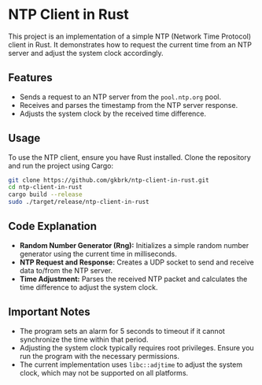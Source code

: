 # NTP Client in Rust

This project is an implementation of a simple NTP (Network Time Protocol) client in Rust. It demonstrates how to request the current time from an NTP server and adjust the system clock accordingly.

## Features

- Sends a request to an NTP server from the `pool.ntp.org` pool.
- Receives and parses the timestamp from the NTP server response.
- Adjusts the system clock by the received time difference.

## Usage

To use the NTP client, ensure you have Rust installed. Clone the repository and run the project using Cargo:

```sh
git clone https://github.com/gkbrk/ntp-client-in-rust.git
cd ntp-client-in-rust
cargo build --release
sudo ./target/release/ntp-client-in-rust
```

## Code Explanation

- **Random Number Generator (Rng):** Initializes a simple random number generator using the current time in milliseconds.
- **NTP Request and Response:** Creates a UDP socket to send and receive data to/from the NTP server.
- **Time Adjustment:** Parses the received NTP packet and calculates the time difference to adjust the system clock.

## Important Notes

- The program sets an alarm for 5 seconds to timeout if it cannot synchronize the time within that period.
- Adjusting the system clock typically requires root privileges. Ensure you run the program with the necessary permissions.
- The current implementation uses `libc::adjtime` to adjust the system clock, which may not be supported on all platforms.
